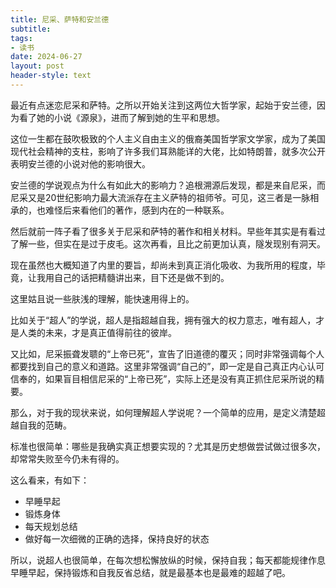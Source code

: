 ```yaml
---
title: 尼采、萨特和安兰德
subtitle: 
tags: 
- 读书
date: 2024-06-27
layout: post
header-style: text
---
```


最近有点迷恋尼采和萨特。之所以开始关注到这两位大哲学家，起始于安兰德，因为看了她的小说《源泉》，进而了解到她的生平和思想。

这位一生都在鼓吹极致的个人主义自由主义的俄裔美国哲学家文学家，成为了美国现代社会精神的支柱，影响了许多我们耳熟能详的大佬，比如特朗普，就多次公开表明安兰德的小说对他的影响很大。

安兰德的学说观点为什么有如此大的影响力？追根溯源后发现，都是来自尼采，而尼采又是20世纪影响力最大流派存在主义萨特的祖师爷。可见，这三者是一脉相承的，也难怪后来看他们的著作，感到内在的一种联系。

然后就前一阵子看了很多关于尼采和萨特的著作和相关材料。早些年其实是有看过了解一些，但实在是过于皮毛。这次再看，且比之前更加认真，隧发现别有洞天。

现在虽然也大概知道了内里的要旨，却尚未到真正消化吸收、为我所用的程度，毕竟，让我用自己的话把精髓讲出来，目下还是做不到的。

这里姑且说一些肤浅的理解，能快速用得上的。

比如关于“超人”的学说，超人是指超越自我，拥有强大的权力意志，唯有超人，才是人类的未来，才是真正值得前往的彼岸。

又比如，尼采振聋发聩的“上帝已死”，宣告了旧道德的覆灭；同时非常强调每个人都要找到自己的意义和道路。这里非常强调“自己的”，即一定是自己真正内心认可信奉的，如果盲目相信尼采的“上帝已死”，实际上还是没有真正抓住尼采所说的精要。

那么，对于我的现状来说，如何理解超人学说呢？一个简单的应用，是定义清楚超越自我的范畴。

标准也很简单：哪些是我确实真正想要实现的？尤其是历史想做尝试做过很多次，却常常失败至今仍未有得的。

这么看来，有如下：
- 早睡早起
- 锻炼身体
- 每天规划总结
- 做好每一次细微的正确的选择，保持良好的状态

所以，说超人也很简单，在每次想松懈放纵的时候，保持自我；每天都能规律作息早睡早起，保持锻炼和自我反省总结，就是最基本也是最难的超越了吧。